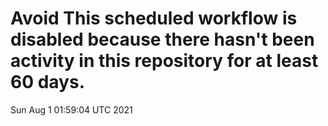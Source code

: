 # Avoid This scheduled workflow is disabled because there hasn't been activity in this repository for at least 60 days.
Sun Aug  1 01:59:04 UTC 2021
